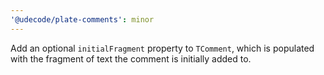 ```yaml
---
'@udecode/plate-comments': minor
---
```


Add an optional `initialFragment` property to `TComment`, which is populated with the fragment of text the comment is initially added to.
